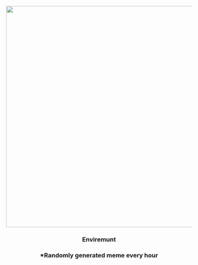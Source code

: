 <p align="center">
        <img src="https://i.redd.it/abca60uoh0t81.jpg" width="600" height="600">
        </p>
        <h3 align="center">Enviremunt</h3>
        <h3 align="center">*Randomly generated meme every hour</h3>
    